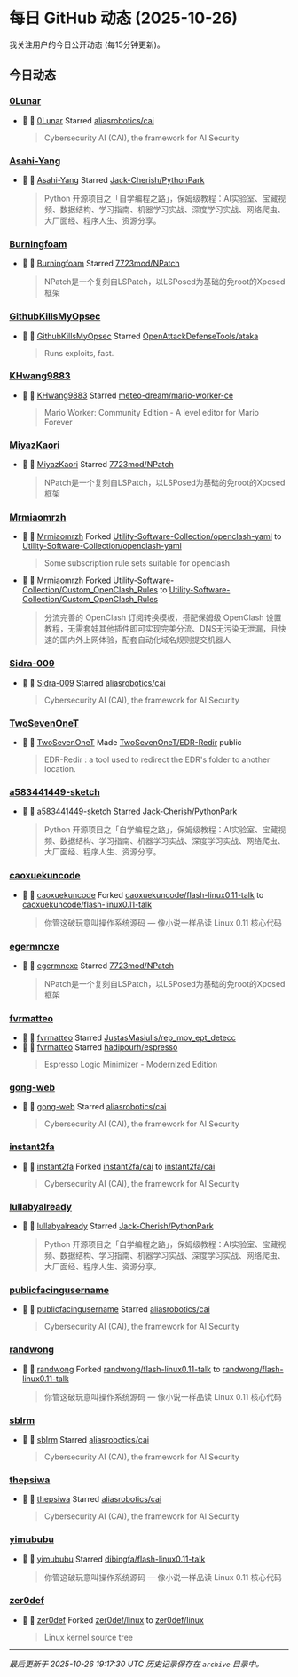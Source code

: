 # 每日 GitHub 动态 (2025-10-26)

我关注用户的今日公开动态 (每15分钟更新)。

## 今日动态

### [0Lunar](https://github.com/0Lunar)
- 🌟 👤 [0Lunar](https://github.com/0Lunar) Starred [aliasrobotics/cai](https://github.com/aliasrobotics/cai)
  > Cybersecurity AI (CAI), the framework for AI Security

### [Asahi-Yang](https://github.com/Asahi-Yang)
- 🌟 👤 [Asahi-Yang](https://github.com/Asahi-Yang) Starred [Jack-Cherish/PythonPark](https://github.com/Jack-Cherish/PythonPark)
  > Python 开源项目之「自学编程之路」，保姆级教程：AI实验室、宝藏视频、数据结构、学习指南、机器学习实战、深度学习实战、网络爬虫、大厂面经、程序人生、资源分享。

### [Burningfoam](https://github.com/Burningfoam)
- 🌟 👤 [Burningfoam](https://github.com/Burningfoam) Starred [7723mod/NPatch](https://github.com/7723mod/NPatch)
  > NPatch是一个复刻自LSPatch，以LSPosed为基础的免root的Xposed框架

### [GithubKillsMyOpsec](https://github.com/GithubKillsMyOpsec)
- 🌟 👤 [GithubKillsMyOpsec](https://github.com/GithubKillsMyOpsec) Starred [OpenAttackDefenseTools/ataka](https://github.com/OpenAttackDefenseTools/ataka)
  > Runs exploits, fast.

### [KHwang9883](https://github.com/KHwang9883)
- 🌟 👤 [KHwang9883](https://github.com/KHwang9883) Starred [meteo-dream/mario-worker-ce](https://github.com/meteo-dream/mario-worker-ce)
  > Mario Worker: Community Edition - A level editor for Mario Forever

### [MiyazKaori](https://github.com/MiyazKaori)
- 🌟 👤 [MiyazKaori](https://github.com/MiyazKaori) Starred [7723mod/NPatch](https://github.com/7723mod/NPatch)
  > NPatch是一个复刻自LSPatch，以LSPosed为基础的免root的Xposed框架

### [Mrmiaomrzh](https://github.com/Mrmiaomrzh)
- 🍴 👤 [Mrmiaomrzh](https://github.com/Mrmiaomrzh) Forked [Utility-Software-Collection/openclash-yaml](https://github.com/Utility-Software-Collection/openclash-yaml) to [Utility-Software-Collection/openclash-yaml](https://github.com/Utility-Software-Collection/openclash-yaml)
  > Some subscription rule sets suitable for openclash
- 🍴 👤 [Mrmiaomrzh](https://github.com/Mrmiaomrzh) Forked [Utility-Software-Collection/Custom_OpenClash_Rules](https://github.com/Utility-Software-Collection/Custom_OpenClash_Rules) to [Utility-Software-Collection/Custom_OpenClash_Rules](https://github.com/Utility-Software-Collection/Custom_OpenClash_Rules)
  > 分流完善的 OpenClash 订阅转换模板，搭配保姆级 OpenClash 设置教程，无需套娃其他插件即可实现完美分流、DNS无污染无泄漏，且快速的国内外上网体验，配套自动化域名规则提交机器人

### [Sidra-009](https://github.com/Sidra-009)
- 🌟 👤 [Sidra-009](https://github.com/Sidra-009) Starred [aliasrobotics/cai](https://github.com/aliasrobotics/cai)
  > Cybersecurity AI (CAI), the framework for AI Security

### [TwoSevenOneT](https://github.com/TwoSevenOneT)
- 🚀 👤 [TwoSevenOneT](https://github.com/TwoSevenOneT) Made [TwoSevenOneT/EDR-Redir](https://github.com/TwoSevenOneT/EDR-Redir) public
  > EDR-Redir : a tool used to redirect the EDR's folder to another location.

### [a583441449-sketch](https://github.com/a583441449-sketch)
- 🌟 👤 [a583441449-sketch](https://github.com/a583441449-sketch) Starred [Jack-Cherish/PythonPark](https://github.com/Jack-Cherish/PythonPark)
  > Python 开源项目之「自学编程之路」，保姆级教程：AI实验室、宝藏视频、数据结构、学习指南、机器学习实战、深度学习实战、网络爬虫、大厂面经、程序人生、资源分享。

### [caoxuekuncode](https://github.com/caoxuekuncode)
- 🍴 👤 [caoxuekuncode](https://github.com/caoxuekuncode) Forked [caoxuekuncode/flash-linux0.11-talk](https://github.com/caoxuekuncode/flash-linux0.11-talk) to [caoxuekuncode/flash-linux0.11-talk](https://github.com/caoxuekuncode/flash-linux0.11-talk)
  > 你管这破玩意叫操作系统源码 — 像小说一样品读 Linux 0.11 核心代码

### [egermncxe](https://github.com/egermncxe)
- 🌟 👤 [egermncxe](https://github.com/egermncxe) Starred [7723mod/NPatch](https://github.com/7723mod/NPatch)
  > NPatch是一个复刻自LSPatch，以LSPosed为基础的免root的Xposed框架

### [fvrmatteo](https://github.com/fvrmatteo)
- 🌟 👤 [fvrmatteo](https://github.com/fvrmatteo) Starred [JustasMasiulis/rep_mov_ept_detecc](https://github.com/JustasMasiulis/rep_mov_ept_detecc)
- 🌟 👤 [fvrmatteo](https://github.com/fvrmatteo) Starred [hadipourh/espresso](https://github.com/hadipourh/espresso)
  > Espresso Logic Minimizer - Modernized Edition

### [gong-web](https://github.com/gong-web)
- 🌟 👤 [gong-web](https://github.com/gong-web) Starred [aliasrobotics/cai](https://github.com/aliasrobotics/cai)
  > Cybersecurity AI (CAI), the framework for AI Security

### [instant2fa](https://github.com/instant2fa)
- 🍴 👤 [instant2fa](https://github.com/instant2fa) Forked [instant2fa/cai](https://github.com/instant2fa/cai) to [instant2fa/cai](https://github.com/instant2fa/cai)
  > Cybersecurity AI (CAI), the framework for AI Security

### [lullabyalready](https://github.com/lullabyalready)
- 🌟 👤 [lullabyalready](https://github.com/lullabyalready) Starred [Jack-Cherish/PythonPark](https://github.com/Jack-Cherish/PythonPark)
  > Python 开源项目之「自学编程之路」，保姆级教程：AI实验室、宝藏视频、数据结构、学习指南、机器学习实战、深度学习实战、网络爬虫、大厂面经、程序人生、资源分享。

### [publicfacingusername](https://github.com/publicfacingusername)
- 🌟 👤 [publicfacingusername](https://github.com/publicfacingusername) Starred [aliasrobotics/cai](https://github.com/aliasrobotics/cai)
  > Cybersecurity AI (CAI), the framework for AI Security

### [randwong](https://github.com/randwong)
- 🍴 👤 [randwong](https://github.com/randwong) Forked [randwong/flash-linux0.11-talk](https://github.com/randwong/flash-linux0.11-talk) to [randwong/flash-linux0.11-talk](https://github.com/randwong/flash-linux0.11-talk)
  > 你管这破玩意叫操作系统源码 — 像小说一样品读 Linux 0.11 核心代码

### [sblrm](https://github.com/sblrm)
- 🌟 👤 [sblrm](https://github.com/sblrm) Starred [aliasrobotics/cai](https://github.com/aliasrobotics/cai)
  > Cybersecurity AI (CAI), the framework for AI Security

### [thepsiwa](https://github.com/thepsiwa)
- 🌟 👤 [thepsiwa](https://github.com/thepsiwa) Starred [aliasrobotics/cai](https://github.com/aliasrobotics/cai)
  > Cybersecurity AI (CAI), the framework for AI Security

### [yimububu](https://github.com/yimububu)
- 🌟 👤 [yimububu](https://github.com/yimububu) Starred [dibingfa/flash-linux0.11-talk](https://github.com/dibingfa/flash-linux0.11-talk)
  > 你管这破玩意叫操作系统源码 — 像小说一样品读 Linux 0.11 核心代码

### [zer0def](https://github.com/zer0def)
- 🍴 👤 [zer0def](https://github.com/zer0def) Forked [zer0def/linux](https://github.com/zer0def/linux) to [zer0def/linux](https://github.com/zer0def/linux)
  > Linux kernel source tree


---
*最后更新于 2025-10-26 19:17:30 UTC*
*历史记录保存在 `archive` 目录中。*

